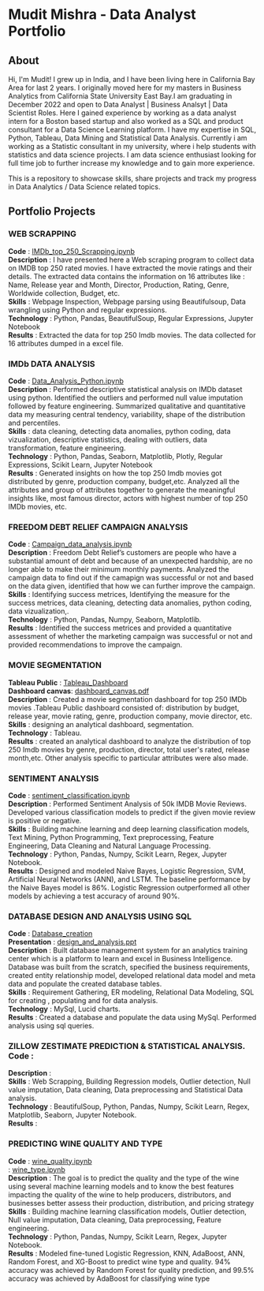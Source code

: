 # Mudit Mishra - Data Analyst Portfolio

## About
Hi, I'm Mudit! I grew up in India, and I have been living here in California Bay Area for last 2 years. I originally moved here for my masters in Business Analytics from California State University East Bay.I am graduating in December 2022 and open to Data Analyst | Business Analsyt | Data Scientist Roles. Here I gained experience by working as a data analyst intern for a Boston based startup and also worked as a SQL and product consultant for a Data Science Learning platform. I have my expertise in SQL, Python, Tableau, Data Mining and Statistical Data Analysis. Currently i am working as a Statistic consultant in my university, where i help students with statistics and data science projects. I am data science enthusiast looking for full time job to further increase my knowledge and to gain more experience. 

This is a repository to showcase skills, share projects and track my progress in Data Analytics / Data Science related topics.

## Portfolio Projects

### WEB SCRAPPING
**Code** : [IMDb_top_250_Scrapping.ipynb](https://github.com/Mudit0311/Web-Scrapping-Python/blob/main/WEBSCRAPPING_IMDB_top_250.ipynb)<br />
**Description** : I have presented here a Web scraping program to collect data on IMDB top 250 rated movies. I have extracted the movie ratings and their details. The extracted data contains the information on 16 attributes like : Name, Release year and Month, Director, Production, Rating, Genre, Worldwide collection, Budget, etc.<br />
**Skills** : Webpage Inspection, Webpage parsing using Beautifulsoup, Data wrangling using Python and regular expressions.<br />
**Technology** : Python, Pandas, BeautifulSoup, Regular Expressions, Jupyter Notebook<br />
**Results** : Extracted the data for top 250 Imdb movies. The data collected for 16 attributes dumped in a excel file.<br />

### IMDb DATA ANALYSIS 
**Code** : [Data_Analysis_Python.ipynb](https://github.com/Mudit0311/Data-Analysis-Using-Python/blob/main/IMDB_DATA_ANALYSIS_PYTHON.ipynb)<br />
**Description** : Performed descriptive statistical analysis on IMDb dataset using python. Identified the outliers and performed null value imputation followed by                       feature engineering. Summarized qualitative and quantitative data my measuring central tendency, variability, shape of the distribution and                             percentiles.<br />
**Skills** : data cleaning, detecting data anomalies, python coding, data vizualization, descriptive statistics, dealing with outliers, data transformation, feature                  engineering.<br />
**Technology** : Python, Pandas, Seaborn, Matplotlib, Plotly, Regular Expressions, Scikit Learn, Jupyter Notebook<br />
**Results** : Generated insights on how the top 250 Imdb movies got distributed by genre, production company, budget,etc. Analyzed all the attributes and group of                   attributes together to generate the meaningful insights like, most famous director, actors with highest number of top 250 IMDb movies, etc.<br />

### FREEDOM DEBT RELIEF CAMPAIGN ANALYSIS  
**Code** : [Campaign_data_analysis.ipynb](https://github.com/Mudit0311/Campaign-Data-Analysis/blob/main/Campaign%20Analysis.ipynb)<br />
**Description** : Freedom Debt Relief’s customers are people who have a substantial amount of debt and because of an unexpected hardship, are no longer able to make                     their minimum monthly payments. Analyzed the campaign data to find out if the camapign was successful or not and based on the data given, identified                   that how we can further improve the campaign. <br />
**Skills** : Identifying success metrices, Identifying the measure for the success metrices, data cleaning, detecting data anomalies, python coding, data                            vizualization,.<br />
**Technology** : Python, Pandas, Numpy, Seaborn, Matplotlib.<br />
**Results** : Identified the success metrices and provided a quantitative assessment of whether the marketing campaign was successful or not and provided                             recommendations to improve the campaign.<br />

### MOVIE SEGMENTATION
**Tableau Public** : [Tableau_Dashboard](https://public.tableau.com/app/profile/mudit.mishra3579/viz/MovieSegmentationDashboard/MovieSegmentation)<br />
**Dashboard canvas**: [dashboard_canvas.pdf](https://github.com/Mudit0311/Data-Analysis-Tableau/blob/main/Movie%20Segmentation.png)<br />
**Description** : Created a movie segmentation dashboard for top 250 IMDb movies .Tableau Public dashboard consisted of: distribution by budget, release year, movie                     rating, genre, production company, movie director, etc. <br />
**Skills** : designing an analytical dashboard, segmentation.<br />
**Technology** : Tableau.<br />
**Results** : created an analytical dashboard to analyze the distribution of top 250 Imdb movies by genre, production, director, total user's rated, release month,etc.               Other analysis specific to particular attributes were also made.<br />

### SENTIMENT ANALYSIS
**Code** : [sentiment_classification.ipynb](https://github.com/Mudit0311/Text-Mining/blob/main/IMDB_Final.ipynb)<br />
**Description** : Performed Sentiment Analysis of 50k IMDB Movie Reviews. Developed various classification models to predict if the given movie review is positive or                     negative. <br />
**Skills** : Building machine learning and deep learning classification models, Text Mining, Python Programming, Text preprocessing, Feature Engineering,                            Data Cleaning and Natural Language Processing. <br />
**Technology** : Python, Pandas, Numpy, Scikit Learn, Regex, Jupyter Notebook.<br />
**Results** : Designed and modeled Naive Bayes, Logistic Regression, SVM, Artificial Neural Networks (ANN), and LSTM. The baseline performance by the Naive Bayes model               is 86%. Logistic Regression outperformed all other models by achieving a test accuracy of around 90%.<br />

### DATABASE DESIGN AND ANALYSIS USING SQL                                                                                                                             
**Code** : [Database_creation](https://github.com/Mudit0311/SQl-Data-Analysis)<br />
**Presentation** : [design_and_analysis.ppt](https://github.com/Mudit0311/SQl-Data-Analysis/blob/main/SQLDataAnalysis.pptx)<br />
**Description** : Built database management system for an analytics training center which is a platform to learn and excel in Business Intelligence. Database was built from the scratch, specified the business requirements, created entity relationship model, developed relational data model and meta data and populate the created database tables.
 <br />
**Skills** : Requirement Gathering, ER modeling, Relational Data Modeling, SQL for creating , populating and for data analysis. <br />
**Technology** : MySql, Lucid charts.<br />
**Results** : Created a database and populate the data using MySql. Performed analysis using sql queries.<br />

### ZILLOW ZESTIMATE PREDICTION & STATISTICAL ANALYSIS.                                                                                                                 **Code** : []()<br />
**Description** :  <br />
**Skills** : Web Scrapping, Building Regression models, Outlier detection, Null value imputation, Data cleaning, Data preprocessing and Statistical Data analysis.<br />
**Technology** : BeautifulSoup, Python, Pandas, Numpy, Scikit Learn, Regex, Matplotlib, Seaborn, Jupyter Notebook.<br />
**Results** : <br />

### PREDICTING WINE QUALITY AND TYPE
**Code** : [wine_quality.ipynb](https://github.com/Mudit0311/Classification/blob/main/Project_Wine_0.93.ipynb)<br />
         : [wine_type.ipynb](https://github.com/Mudit0311/Classification/blob/main/Project_Wine_Type_0.987.ipynb)<br />
**Description** : The goal is to predict the quality and the type of the wine using several machine learning models and to know the best features impacting the quality                   of the wine to help producers, distributors, and businesses better assess their production, distribution, and pricing strategy <br />
**Skills** : Building machine learning classification models, Outlier detection, Null value imputation, Data cleaning, Data preprocessing, Feature engineering. <br />
**Technology** : Python, Pandas, Numpy, Scikit Learn, Regex, Jupyter Notebook.<br />
**Results** : Modeled fine-tuned Logistic Regression, KNN, AdaBoost, ANN, Random Forest, and XG-Boost to predict wine type and quality. 94% accuracy was achieved by                 Random Forest for quality prediction, and 99.5% accuracy was achieved by AdaBoost for classifying wine type<br />
